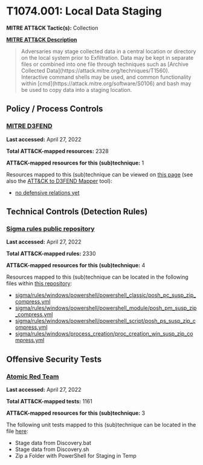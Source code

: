 # T1074.001: Local Data Staging
**MITRE ATT&CK Tactic(s):** Collection

**[MITRE ATT&CK Description](https://attack.mitre.org/techniques/T1074/001)**
<blockquote>Adversaries may stage collected data in a central location or directory on the local system prior to Exfiltration. Data may be kept in separate files or combined into one file through techniques such as [Archive Collected Data](https://attack.mitre.org/techniques/T1560). Interactive command shells may be used, and common functionality within [cmd](https://attack.mitre.org/software/S0106) and bash may be used to copy data into a staging location.</blockquote>

## Policy / Process Controls
### [MITRE D3FEND](https://d3fend.mitre.org/)
**Last accessed:** April 27, 2022

**Total ATT&CK-mapped resources:** 2328

**ATT&CK-mapped resources for this (sub)technique:** 1

Resources mapped to this (sub)technique can be viewed on [this page](https://d3fend.mitre.org/) (see also the [ATT&CK to D3FEND Mapper](https://d3fend.mitre.org/tools/attack-mapper) tool):

* [no defensive relations yet](https://d3fend.mitre.org/techniques/d3f:nodefensiverelationsyet)

## Technical Controls (Detection Rules)
### [Sigma rules public repository](https://github.com/SigmaHQ/sigma)
**Last accessed:** April 27, 2022

**Total ATT&CK-mapped rules:** 2330

**ATT&CK-mapped resources for this (sub)technique:** 4

Resources mapped to this (sub)technique can be located in the following files within [this repository](https://github.com/SigmaHQ/sigma/tree/master/rules):

* [sigma/rules/windows/powershell/powershell_classic/posh_pc_susp_zip_compress.yml](https://github.com/SigmaHQ/sigma/blob/master/rules/windows/powershell/powershell_classic/posh_pc_susp_zip_compress.yml)
* [sigma/rules/windows/powershell/powershell_module/posh_pm_susp_zip_compress.yml](https://github.com/SigmaHQ/sigma/blob/master/rules/windows/powershell/powershell_module/posh_pm_susp_zip_compress.yml)
* [sigma/rules/windows/powershell/powershell_script/posh_ps_susp_zip_compress.yml](https://github.com/SigmaHQ/sigma/blob/master/rules/windows/powershell/powershell_script/posh_ps_susp_zip_compress.yml)
* [sigma/rules/windows/process_creation/proc_creation_win_susp_zip_compress.yml](https://github.com/SigmaHQ/sigma/blob/master/rules/windows/process_creation/proc_creation_win_susp_zip_compress.yml)


## Offensive Security Tests
### [Atomic Red Team](https://github.com/redcanaryco/atomic-red-team)
**Last accessed:** April 27, 2022

**Total ATT&CK-mapped tests:** 1161

**ATT&CK-mapped resources for this (sub)technique:** 3

The following unit tests mapped to this (sub)technique can be located in the file [here](https://github.com/redcanaryco/atomic-red-team/tree/master/atomics/T1074.001/T1074.001.yaml):

* Stage data from Discovery.bat
* Stage data from Discovery.sh
* Zip a Folder with PowerShell for Staging in Temp

